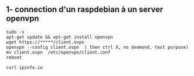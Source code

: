 
## 1- connection d'un raspdebian à un server openvpn
```
sudo -s
apt-get update && apt-get install openvpn
wget https://*****/client.ovpn
openvpn --config client.ovpn  ( then ctrl X, no deomond, test purpose)
mv client.ovpn  /etc/openvpn/client.conf
reboot
```

```
curl ipinfo.io
```
